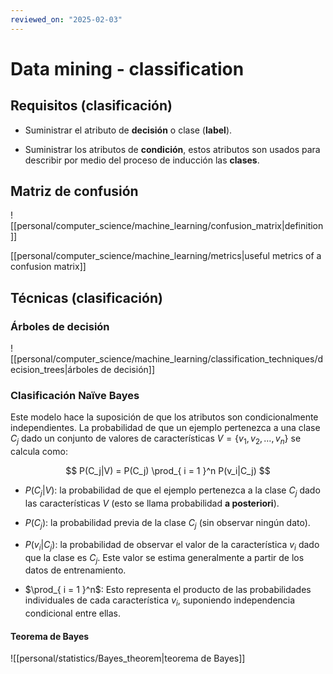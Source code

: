 ```yaml
---
reviewed_on: "2025-02-03"
---
```


# Data mining - classification

## Requisitos (clasificación)

- Suministrar el atributo de **decisión** o clase (**label**).

- Suministrar los atributos de **condición**, estos atributos son usados para describir por medio del proceso de inducción las **clases**.

## Matriz de confusión

![[personal/computer_science/machine_learning/confusion_matrix|definition]]

[[personal/computer_science/machine_learning/metrics|useful metrics of a confusion matrix]]

## Técnicas (clasificación)

### Árboles de decisión

![[personal/computer_science/machine_learning/classification_techniques/decision_trees|árboles de decisión]]

### Clasificación Naïve Bayes

Este modelo hace la suposición de que los atributos son condicionalmente independientes. La probabilidad de que un ejemplo pertenezca a una clase $C_j$ dado un conjunto de valores de características $V = \{v_1,v_2,\dots,v_n\}$ se calcula como:

$$
P(C_j|V) = P(C_j) \prod_{ i = 1 }^n P(v_i|C_j)
$$

- $P(C_j|V)$: la probabilidad de que el ejemplo pertenezca a la clase $C_j$ dado las características $V$ (esto se llama probabilidad **a posteriori**).

- $P(C_j)$: la probabilidad previa de la clase $C_j$ (sin observar ningún dato).

- $P(v_i|C_j)$: la probabilidad de observar el valor de la característica $v_i$ dado que la clase es $C_j$. Este valor se estima generalmente a partir de los datos de entrenamiento.

- $\prod_{ i = 1 }^n$: Esto representa el producto de las probabilidades individuales de cada característica $v_i$, suponiendo independencia condicional entre ellas.

#### Teorema de Bayes

![[personal/statistics/Bayes_theorem|teorema de Bayes]]
